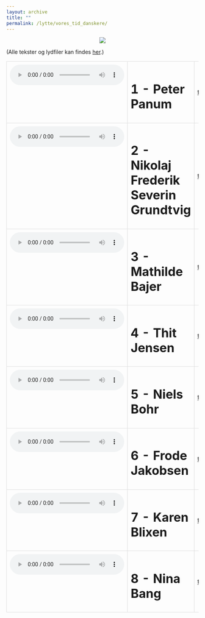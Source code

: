 ```yaml
---
layout: archive
title: ""
permalink: /lytte/vores_tid_danskere/
---
```


<p align="center"><img src="https://tongchen779.github.io/dansk/images/tid/danskere.jpg"/></p>

<style>
    table {
        border-collapse: collapse;
        width: 100%;
    }
    th, td {
        border: 1px solid #dddddd;
        padding: 8px;
        text-align: left;
    }
    /* Customize width for specific columns */
    th:nth-child(1), td:nth-child(1) {
        width: 20%; /* First column */
    }
    th:nth-child(2), td:nth-child(2) {
        width: 80%; /* Second column */
    }
</style>

(Alle tekster og lydfiler kan findes [her](https://natmus.dk/vorestid/podcast-danskere-der-aendrede-historien/).)
<table align="center" cellspacing="5" style="text-align: left" width="100%">
<tr>
<td style="vertical-align: top;"> <audio controls src="https://api.spreaker.com/download/episode/45951012/1_peterpanum.mp3?dl=true"></audio> </td>
<td><h1> 1 - Peter Panum </h1></td>
<td><a href="https://natmus.dk/fileadmin/user_upload/Editor/natmus/Vores_Tid/Transskriptioner/1._Peter_Panum.pdf">text</a></td>
</tr>

<tr>
<td style="vertical-align: top;"> <audio controls src="https://api.spreaker.com/download/episode/45951037/2_n_f_s_grundtvig.mp3?dl=true"></audio> </td>
<td><h1> 2 - Nikolaj Frederik Severin Grundtvig </h1></td>
<td><a href="https://natmus.dk/fileadmin/user_upload/Editor/natmus/Vores_Tid/Transskriptioner/2._Nikolaj_Frederik_Severin_Grundtvig.pdf">text</a></td>
</tr>

<tr>
<td style="vertical-align: top;"> <audio controls src="https://api.spreaker.com/download/episode/45951059/3_mathildebajer.mp3?dl=true"></audio> </td>
<td><h1> 3 - Mathilde Bajer </h1></td>
<td><a href="https://natmus.dk/fileadmin/user_upload/Editor/natmus/Vores_Tid/Transskriptioner/3._Mathilde_Bajer.pdf">text</a></td>
</tr>

<tr>
<td style="vertical-align: top;"> <audio controls src="https://api.spreaker.com/download/episode/45951073/4_thitjensen.mp3?dl=true"></audio> </td>
<td><h1> 4 - Thit Jensen </h1></td>
<td><a href="https://natmus.dk/fileadmin/user_upload/Editor/natmus/Vores_Tid/Transskriptioner/4._Thit_Jensen.pdf">text</a></td>
</tr>

<tr>
<td style="vertical-align: top;"> <audio controls src="https://api.spreaker.com/download/episode/45964008/5_nielsbohr.mp3?dl=true"></audio> </td>
<td><h1> 5 - Niels Bohr </h1></td>
<td><a href="https://natmus.dk/fileadmin/user_upload/Editor/natmus/Vores_Tid/Transskriptioner/5._Niels_Bohr.pdf">text</a></td>
</tr>

<tr>
<td style="vertical-align: top;"> <audio controls src="https://api.spreaker.com/download/episode/46052387/6_frodejakobsen.mp3?dl=true"></audio> </td>
<td><h1> 6 - Frode Jakobsen </h1></td>
<td><a href="https://natmus.dk/fileadmin/user_upload/Editor/natmus/Vores_Tid/Transskriptioner/6._Frode_Jakobsen.pdf">text</a></td>
</tr>

<tr>
<td style="vertical-align: top;"> <audio controls src="https://api.spreaker.com/download/episode/46143154/7_blixen.mp3?dl=true"></audio> </td>
<td><h1> 7 - Karen Blixen </h1></td>
<td><a href="https://natmus.dk/fileadmin/user_upload/Editor/natmus/Vores_Tid/Transskriptioner/7._Karen_Blixen.pdf">text</a></td>
</tr>

<tr>
<td style="vertical-align: top;"> <audio controls src="https://api.spreaker.com/download/episode/46244750/8_ninabang.mp3?dl=trueue"></audio> </td>
<td><h1> 8 - Nina Bang </h1></td>
<td><a href="https://natmus.dk/fileadmin/user_upload/Editor/natmus/Vores_Tid/Transskriptioner/8._Nina_Bang.pdf">text</a></td>
</tr>
</table>